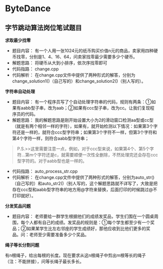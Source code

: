 # ByteDance
## 字节跳动算法岗位笔试题目

**求取最少找零**

* 题目内容：
  有一个人用一张1024元的纸币购买价值n元的商品，卖家用四种硬币找零，分别是1、4、16、64，问卖家找零最少需要多少个硬币。
* 解题思路：
  将硬币从大到小排序，依次序找零即可
* 代码指路：
  change.cpp
* 代码解析：
  在change.cpp文件中提供了两种形式的解答，分别为change_solution1()（自己写的）和change_solution2()（别人写的）。

**字符串自动处理**

* 题目内容：
  有一个程序员写了个自动处理字符串的代码，规则有两条：①如果有aabb型子串，改为aab；②如果有ccc型子串，改为cc。让我们复现程序员的代码。
* 解题思路：
  我的解题思路是刚开始设置大小为2的滑动窗口检测aa型或cc型（就是有两个相邻一样的字符），如果有，就开始检测以下情况：如果第3个字符还是一样的，就符合ccc型字符串；如果第3个字符不一样，但第3个字符和第4个字符一样，则符合aabb型字符串；
> P.S.>>这里需要注意一点，例如，对于ccc型来说，如果第4个、第5个字符...第m个字符还是c，就需要顺便一次性全删除，不然处理完还会存在ccc型字符的。对于aabb型也是一样的。
* 代码指路：
  auto_process_str.cpp
* 代码解析：
  在change.cpp文件中提供了两种形式的解答，分别为auto_str()（自己写的）和auto_str2()（别人写的，这个解题思路就不详写了，大致是把存在ccc型和aabb型字符串的地方用@字符来替换，后面打印的时候跳过@不打印就好）。


**分发奖品问题**

* 题目内容：
  老师要给一群学生根据他们的成绩发奖品，学生们围在一个圆桌周围，每个人都有自己的成绩。发奖品的规则是：①每个学生都至少有一个奖品；②如果某学生比左右邻座的学生成绩好，那他应收到比他们更多的奖品。问：老师至少需要准备多少个奖品。


**绳子等长分割问题**

有n根绳子，给出每根的长度。现在要求从这n根绳子中剪出m根等长的绳子（注：不能拼接），问等长绳子最长多长。
